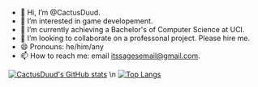 - 👋 Hi, I’m @CactusDuud.
- 👀 I’m interested in game developement.
- 🌱 I’m currently achieving a Bachelor's of Computer Science at UCI.
- 💞️ I’m looking to collaborate on a professonal project. Please hire me.
- 😄 Pronouns: he/him/any
- 📫 How to reach me: email itssagesemail@gmail.com.

[![CactusDuud's GitHub stats](https://github-readme-stats.vercel.app/api?username=CactusDuud&theme=chartreuse-dark)](https://github.com/anuraghazra/github-readme-stats)
\n
[![Top Langs](https://github-readme-stats.vercel.app/api/top-langs/?username=CactusDuud&theme=chartreuse-dark)](https://github.com/anuraghazra/github-readme-stats)

